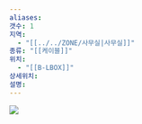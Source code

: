 ```yaml
---
aliases: 
갯수: 1
지역:
  - "[[../../ZONE/사무실|사무실]]"
종류: "[[케이블]]"
위치:
  - "[[B-LBOX]]"
상세위치: 
설명:
---
```

![](http://192.168.50.22/devices/250218_IMG_0001.jpg)